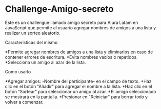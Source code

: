 # Challenge-Amigo-secreto

Este es un challengue llamado amigo secreto para Alura Latam en JavaScript que permite al usuario agregar nombres de amigos a una lista y realizar un sorteo aleatorio. 

Características del mismo:

*Permite agregar nombres de amigos a una lista y eliminarlos en caso de contener errores de escritura.
*Evita nombres vacíos o repetidos.
*Selecciona un amigo al azar de la lista.

Como usarlo

*Agregar amigos: -Nombre del participante- en el campo de texto.
*Haz clic en el botón "Añadir" para agregar el nombre a la lista.
*Haz clic en el botón "Sortear" para seleccionar un amigo al azar.
*El amigo seleccionado se mostrará en la pantalla. 
*Presionar en "Reiniciar" para borrar todo y volver a comenzar.
